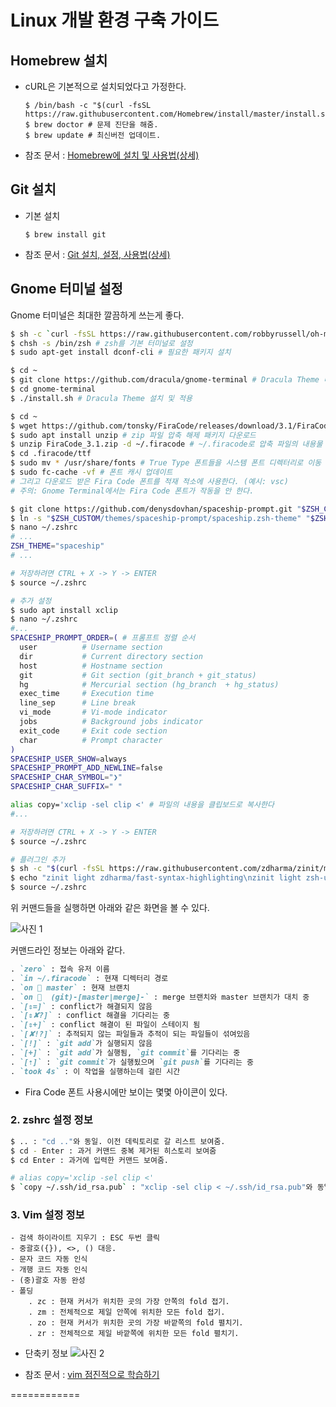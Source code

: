 Linux 개발 환경 구축 가이드
======================

Homebrew 설치
---------------
- cURL은 기본적으로 설치되었다고 가정한다.
    ```
    $ /bin/bash -c "$(curl -fsSL https://raw.githubusercontent.com/Homebrew/install/master/install.sh)"
    $ brew doctor # 문제 진단을 해줌.
    $ brew update # 최신버전 업데이트.
    ```

- 참조 문서 : [Homebrew에 설치 및 사용법(상세)][homebrew]

Git 설치
---------------
- 기본 설치
    ```
    $ brew install git
    ```

- 참조 문서 : [Git 설치, 설정, 사용법(상세)][linux_git]

Gnome 터미널 설정
---------------
Gnome 터미널은 최대한 깔끔하게 쓰는게 좋다.
```sh
$ sh -c `curl -fsSL https://raw.githubusercontent.com/robbyrussell/oh-my-zsh/master/tools/install.sh` # Oh My ZSH 설치
$ chsh -s /bin/zsh # zsh를 기본 터미널로 설정
$ sudo apt-get install dconf-cli # 필요한 패키지 설치

$ cd ~
$ git clone https://github.com/dracula/gnome-terminal # Dracula Theme 다운로드
$ cd gnome-terminal
$ ./install.sh # Dracula Theme 설치 및 적용

$ cd ~
$ wget https://github.com/tonsky/FiraCode/releases/download/3.1/FiraCode_3.1.zip # FiraCode 폰트 다운로드
$ sudo apt install unzip # zip 파일 압축 해제 패키지 다운로드
$ unzip FiraCode_3.1.zip -d ~/.firacode # ~/.firacode로 압축 파일의 내용물 저장
$ cd .firacode/ttf 
$ sudo mv * /usr/share/fonts # True Type 폰트들을 시스템 폰트 디렉터리로 이동 
$ sudo fc-cache -vf # 폰트 캐시 업데이트
# 그리고 다운로드 받은 Fira Code 폰트를 적재 적소에 사용한다. (예시: vsc)
# 주의: Gnome Terminal에서는 Fira Code 폰트가 작동을 안 한다.

$ git clone https://github.com/denysdovhan/spaceship-prompt.git "$ZSH_CUSTOM/themes/spaceship-prompt"
$ ln -s "$ZSH_CUSTOM/themes/spaceship-prompt/spaceship.zsh-theme" "$ZSH_CUSTOM/themes/spaceship.zsh-theme"
$ nano ~/.zshrc
# ...
ZSH_THEME="spaceship"
# ...

# 저장하려면 CTRL + X -> Y -> ENTER
$ source ~/.zshrc

# 추가 설정
$ sudo apt install xclip
$ nano ~/.zshrc
#...
SPACESHIP_PROMPT_ORDER=( # 프롬프트 정렬 순서
  user          # Username section
  dir           # Current directory section
  host          # Hostname section
  git           # Git section (git_branch + git_status)
  hg            # Mercurial section (hg_branch  + hg_status)
  exec_time     # Execution time
  line_sep      # Line break
  vi_mode       # Vi-mode indicator
  jobs          # Background jobs indicator
  exit_code     # Exit code section
  char          # Prompt character
)
SPACESHIP_USER_SHOW=always
SPACESHIP_PROMPT_ADD_NEWLINE=false
SPACESHIP_CHAR_SYMBOL="❯"
SPACESHIP_CHAR_SUFFIX=" "

alias copy='xclip -sel clip <' # 파일의 내용을 클립보드로 복사한다
#...

# 저장하려면 CTRL + X -> Y -> ENTER
$ source ~/.zshrc

# 플러그인 추가
$ sh -c "$(curl -fsSL https://raw.githubusercontent.com/zdharma/zinit/master/doc/install.sh)"
$ echo "zinit light zdharma/fast-syntax-highlighting\nzinit light zsh-users/zsh-autosuggestions\nzinit light zsh-users/zsh-completions" >> ~/.zshrc
$ source ~/.zshrc
```

위 커맨드들을 실행하면 아래와 같은 화면을 볼 수 있다.

![사진 1][linux_terminal]

커맨드라인 정보는 아래와 같다.
```md
. `zero` : 접속 유저 이름
. `in ~/.firacode` : 현재 디렉터리 경로
. `on  master` : 현재 브랜치
. `on   (git)-[master|merge]-` : merge 브랜치와 master 브랜치가 대치 중
. `[⇕=]` : conflict가 해결되지 않음
. `[⇕✘?]` : conflict 해결을 기다리는 중
. `[⇕+]` : conflict 해결이 된 파일이 스테이지 됨
. `[✘!?]` : 추적되지 않는 파일들과 추적이 되는 파일들이 섞여있음
. `[!]` : `git add`가 실행되지 않음
. `[+]` : `git add`가 실행됨, `git commit`를 기다리는 중
. `[⇡]` : `git commit`가 실행됬으며 `git push`를 기다리는 중
. `took 4s` : 이 작업을 실행하는데 걸린 시간
```
* Fira Code 폰트 사용시에만 보이는 몇몇 아이콘이 있다.

### 2. zshrc 설정 정보
```sh
$ .. : "cd .."와 동일. 이전 데릭토리로 갈 리스트 보여줌.
$ cd - Enter : 과거 커맨드 중복 제거된 히스토리 보여줌
$ cd Enter : 과거에 입력한 커맨드 보여줌.

# alias copy='xclip -sel clip <'
$ `copy ~/.ssh/id_rsa.pub` : "xclip -sel clip < ~/.ssh/id_rsa.pub"와 동일한 명령어로 id_rsa.pub의 내용을 클립보드에 복사.
```

### 3. Vim 설정 정보
```
- 검색 하이라이트 지우기 : ESC 두번 클릭
- 중괄호({}), <>, () 대응.
- 문자 코드 자동 인식
- 개행 코드 자동 인식
- (중)괄호 자동 완성
- 폴딩
	. zc : 현재 커서가 위치한 곳의 가장 안쪽의 fold 접기.
	. zm : 전체적으로 제일 안쪽에 위치한 모든 fold 접기.
	. zo : 현재 커서가 위치한 곳의 가장 바깥쪽의 fold 펼치기.
	. zr : 전체적으로 제일 바깥쪽에 위치한 모든 fold 펼치기.
```

- 단축키 정보
![사진 2][vim_image]

-  참조 문서 : [vim 점진적으로 학습하기][vim]

============

[homebrew]: https://github.com/zero734kr/dev-environment/blob/master/linux-homebrew.md
[linux_git]: https://github.com/zero734kr/dev-environment/blob/master/linux-git.md
[linux_terminal]: https://i.imgur.com/h3jCOVj.png#.XqScOeVdwno.link
[vim]: http://www.mimul.com/pebble/default/2014/07/15/1405420918073.html
[vim_image]: http://www.mimul.com/pebble/default/images/blog/tech/vi-vim-cheat-sheet-ko.png
